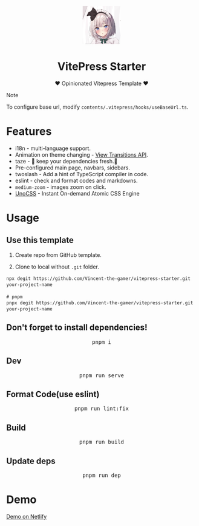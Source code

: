 <p align="center">
    <img src="contents/public/logo/logo.png" style="height: 100px;"/>
</p>

<h1 align="center">VitePress Starter</h1>

<p align="center">
    <span>♥️ Opinionated Vitepress Template ♥️</span>
</p>

> [!NOTE]
> To configure base url, modify `contents/.vitepress/hooks/useBaseUrl.ts`.

# Features

- i18n - multi-language support.
- Animation on theme changing - [View Transitions API](https://developer.mozilla.org/en-US/docs/Web/API/View_Transitions_API).
- taze - 🥦 keep your dependencies fresh.🥦
- Pre-configured main page, navbars, sidebars.
- twoslash - Add a hint of TypeScript compiler in code.
- eslint - check and format codes and markdowns.
- `medium-zoom` - images zoom on click.
- [UnoCSS](https://unocss.dev/) - Instant On-demand Atomic CSS Engine

# Usage

## Use this template

1. Create repo from GitHub template.

2. Clone to local without `.git` folder.

```shell
npx degit https://github.com/Vincent-the-gamer/vitepress-starter.git your-project-name

# pnpm
pnpx degit https://github.com/Vincent-the-gamer/vitepress-starter.git your-project-name
```

## Don't forget to install dependencies!

<pre align='center'>
pnpm i
</pre>

## Dev

<pre align='center'>
pnpm run serve
</pre>

## Format Code(use eslint)

<pre align='center'>
pnpm run lint:fix
</pre>

## Build

<pre align='center'>
pnpm run build
</pre>

## Update deps

<pre align='center'>
pnpm run dep
</pre>

# Demo

[Demo on Netlify](https://vp-starter.netlify.app)
